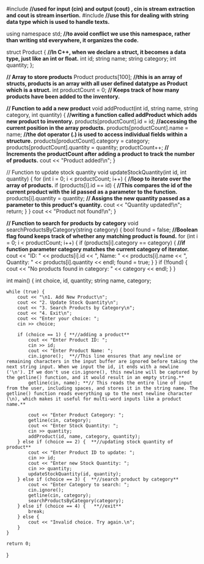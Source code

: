 #include <iostream>    **//used for input (cin) and output (cout) , cin is stream extraction and cout is stream insertion.**
#include <string>      **//use this for dealing with string data type which is used to handle texts.**
 
using namespace std;   **//to avoid conflict we use this namespace, rather than writing std everywhere, it organizes the code.**

struct Product {    **//In C++, when we declare a struct, it becomes a data type, just like an int or float.**
    int id;
    string name;
    string category;
    int quantity;
};

**// Array to store products**
Product products[100];    **//this is an array of structs, products is an array with all user defined datatype as Product which is a struct.**
int productCount = 0;   **// Keeps track of how many products have been added to the inventory.**

**// Function to add a new product**
void addProduct(int id, string name, string category, int quantity) {  **//writing a function called addProduct which adds new product to inventory.**
    products[productCount].id = id;     **//accessing the current position in the array products.**
    products[productCount].name = name;  **//the dot operator (.) is used to access individual fields within a structure.** 
    products[productCount].category = category;
    products[productCount].quantity = quantity;
    productCount++;      **// Increments the productCount after adding a product to track the number of products.**
    cout << "Product added!\n";
}

// Function to update stock quantity
void updateStockQuantity(int id, int quantity) {
    for (int i = 0; i < productCount; i++) {   **//loop to iterate over the array of products.**
        if (products[i].id == id) {        **//This compares the id of the current product with the id passed as a parameter to the function.**
            products[i].quantity = quantity;  **// Assigns the new quantity passed as a parameter to this product's quantity.**
            cout << "Quantity updated!\n";
            return;
        }
    }
    cout << "Product not found!\n";
}

**// Function to search for products by category**
void searchProductsByCategory(string category) {
    bool found = false;  **//Boolean flag found keeps track of whether any matching product is found.**
    for (int i = 0; i < productCount; i++) {
        if (products[i].category == category) { **//if function parameter category matches the current category of iterator.**
            cout << "ID: " << products[i].id << ", Name: " << products[i].name << ", Quantity: " << products[i].quantity << endl;
            found = true;
        }
    }
    if (!found) {
        cout << "No products found in category: " << category << endl;
    }
}

int main() {
    int choice, id, quantity;
    string name, category;

    while (true) {
        cout << "\n1. Add New Product\n";
        cout << "2. Update Stock Quantity\n";
        cout << "3. Search Products by Category\n";
        cout << "4. Exit\n";
        cout << "Enter your choice: ";
        cin >> choice;

        if (choice == 1) { **//adding a product**
            cout << "Enter Product ID: ";
            cin >> id;
            cout << "Enter Product Name: ";
            cin.ignore();  **//This line ensures that any newline or remaining characters in the input buffer are ignored before taking the next string input. When we input the id, it ends with a newline ('\n'). If we don't use cin.ignore(), this newline will be captured by the getline() function, and it would result in an empty string.**
            getline(cin, name); **// This reads the entire line of input from the user, including spaces, and stores it in the string name. The getline() function reads everything up to the next newline character (\n), which makes it useful for multi-word inputs like a product name.**

            cout << "Enter Product Category: ";
            getline(cin, category);
            cout << "Enter Stock Quantity: ";
            cin >> quantity;
            addProduct(id, name, category, quantity);
        } else if (choice == 2) {  **//updating stock quantity of product**
            cout << "Enter Product ID to update: ";
            cin >> id;
            cout << "Enter new Stock Quantity: ";
            cin >> quantity;
            updateStockQuantity(id, quantity);
        } else if (choice == 3) {  **//search product by category**
            cout << "Enter Category to search: ";
            cin.ignore();
            getline(cin, category);
            searchProductsByCategory(category);
        } else if (choice == 4) {   **//exit** 
            break;
        } else {
            cout << "Invalid choice. Try again.\n";
        }
    }

    return 0;
}
